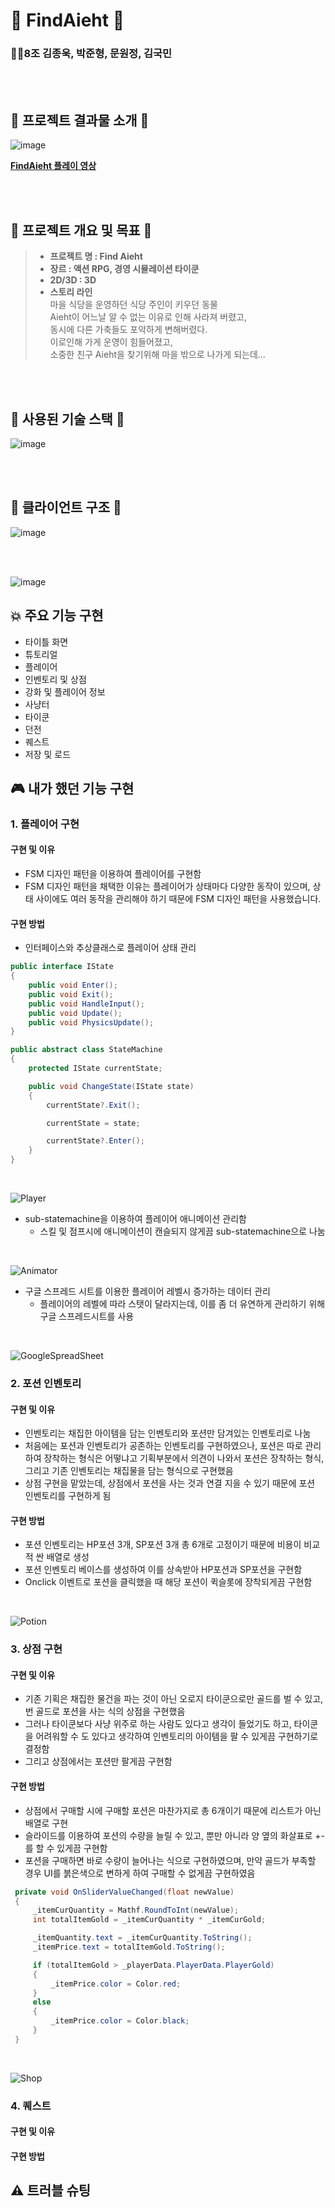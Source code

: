 # 🐷 FindAieht 🐷
### 👨‍👧8조 김종욱, 박준형, 문원정, 김국민

<br><br>


## 🥥 프로젝트 결과물 소개 🥥

![image](https://github.com/levell1/levell1.github.io/assets/96651722/85f0aaa8-0593-4518-abd2-4d4f60c42ac3)  

[**FindAieht 플레이 영상**](https://www.youtube.com/watch?v=OdmmBRaD1U4)

<br><br>

## 📜 프로젝트 개요 및 목표 📜​
> - **프로젝트 명 : Find Aieht**  
> - **장르 : 액션 RPG, 경영 시뮬레이션 타이쿤**  
> - **2D/3D : 3D**  
> - **스토리 라인**  
마을 식당을 운영하던 식당 주인이 키우던 동물   
Aieht이 어느날 알 수 없는 이유로 인해 사라져 버렸고,   
동시에 다른 가축들도 포악하게 변해버렸다.   
이로인해 가게 운영이 힘들어졌고,   
소중한 친구 Aieht을 찾기위해 마을 밖으로 나가게 되는데…  

<br><br>

## 📖 사용된 기술 스택 📖
![image](https://github.com/levell1/levell1.github.io/assets/96651722/cfd213ae-a907-4f4b-8195-3b0bf0a632af)


<br><br>

## 🧩 클라이언트 구조 🧩
![image](https://github.com/levell1/levell1.github.io/assets/96651722/c977863e-db5e-4a42-8f73-42f959770181)

<br><br>

![image](https://github.com/levell1/levell1.github.io/assets/96651722/ac873286-7608-4093-9ffe-d73bb74b089d)

## 💥 주요 기능 구현

- 타이틀 화면
- 튜토리얼
- 플레이어
- 인벤토리 및 상점
- 강화 및 플레이어 정보
- 사냥터
- 타이쿤
- 던전
- 퀘스트
- 저장 및 로드

## 🎮 내가 했던 기능 구현

### 1. 플레이어 구현

#### 구현 및 이유

- FSM 디자인 패턴을 이용하여 플레이어를 구현함
- FSM 디자인 패턴을 채택한 이유는 플레이어가 상태마다 다양한 동작이 있으며, 상태 사이에도 여러 동작을 관리해야 하기 때문에 FSM 디자인 패턴을 사용했습니다.


#### 구현 방법

- 인터페이스와 추상클래스로 플레이어 상태 관리
```C#
public interface IState
{
    public void Enter();
    public void Exit();
    public void HandleInput();
    public void Update();
    public void PhysicsUpdate();
}

```

``` C#
public abstract class StateMachine
{
    protected IState currentState;

    public void ChangeState(IState state)
    {
        currentState?.Exit();

        currentState = state;

        currentState?.Enter();
    }   
}
```
</br>

![Player](./Assets/Images/PlayerGIF.gif)

- sub-statemachine을 이용하여 플레이어 애니메이션 관리함
    - 스킬 및 점프시에 애니메이션이 캔슬되지 않게끔 sub-statemachine으로 나눔  
     

</br>

![Animator](./Assets/Images/20240122_232844.png)


- 구글 스프레드 시트를 이용한 플레이어 레벨시 증가하는 데이터 관리  
    - 플레이어의 레벨에 따라 스탯이 달라지는데, 이를 좀 더 유연하게 관리하기 위해 구글 스프레드시트를 사용

</br>

![GoogleSpreadSheet](./Assets/Images/20240326_135405.png)


### 2. 포션 인벤토리

#### 구현 및 이유

- 인벤토리는 채집한 아이템을 담는 인벤토리와 포션만 담겨있는 인벤토리로 나눔
- 처음에는 포션과 인벤토리가 공존하는 인벤토리를 구현하였으나, 포션은 따로 관리하여 장착하는 형식은 어떻냐고 기획부분에서 의견이 나와서 포션은 장착하는 형식, 그리고 기존 인벤토리는 채집물을 담는 형식으로 구현했음
- 상점 구현을 맡았는데, 상점에서 포션을 사는 것과 연결 지을 수 있기 때문에 포션 인벤토리를 구현하게 됨

#### 구현 방법

- 포션 인벤토리는 HP포션 3개, SP포션 3개 총 6개로 고정이기 때문에 비용이 비교적 싼 배열로 생성
- 포션 인벤토리 베이스를 생성하여 이를 상속받아 HP포션과 SP포션을 구현함
- Onclick 이벤트로 포션을 클릭했을 때 해당 포션이 퀵슬롯에 장착되게끔 구현함

</br>

![Potion](./Assets/Images/PotionGIF.gif)


### 3. 상점 구현

#### 구현 및 이유

- 기존 기획은 채집한 물건을 파는 것이 아닌 오로지 타이쿤으로만 골드를 벌 수 있고, 번 골드로 포션을 사는 식의 상점을 구현했음
- 그러나 타이쿤보다 사냥 위주로 하는 사람도 있다고 생각이 들었기도 하고, 타이쿤을 어려워할 수 도 있다고 생각하여 인벤토리의 아이템을 팔 수 있게끔 구현하기로 결정함
- 그리고 상점에서는 포션만 팔게끔 구현함

#### 구현 방법

- 상점에서 구매할 시에 구매할 포션은 마찬가지로 총 6개이기 때문에 리스트가 아닌 배열로 구현
- 슬라이드를 이용하여 포션의 수량을 늘릴 수 있고, 뿐만 아니라 양 옆의 화살표로 +- 를 할 수 있게끔 구현함
- 포션을 구매하면 바로 수량이 늘어나는 식으로 구현하였으며, 만약 골드가 부족할 경우 UI를 붉은색으로 변하게 하여 구매할 수 없게끔 구현하였음

```C#
 private void OnSliderValueChanged(float newValue)
 {
     _itemCurQuantity = Mathf.RoundToInt(newValue); 
     int totalItemGold = _itemCurQuantity * _itemCurGold;

     _itemQuantity.text = _itemCurQuantity.ToString();
     _itemPrice.text = totalItemGold.ToString();

     if (totalItemGold > _playerData.PlayerData.PlayerGold)
     {
         _itemPrice.color = Color.red;
     }
     else
     {
         _itemPrice.color = Color.black;
     }
 }

```

</br>

![Shop](./Assets/Images/Shop.gif)


### 4. 퀘스트

#### 구현 및 이유

#### 구현 방법

## ⚠ 트러블 슈팅
